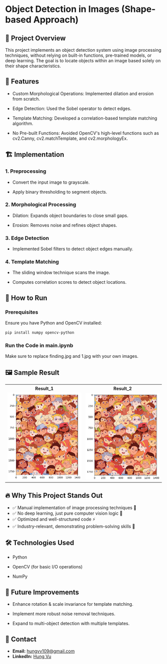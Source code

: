 # Object Detection in Images (Shape-based Approach)

## 📌 Project Overview
This project implements an object detection system using image processing techniques, without relying on built-in functions, pre-trained models, or deep learning. The goal is to locate objects within an image based solely on their shape characteristics.

## 🎯 Features
- Custom Morphological Operations: Implemented dilation and erosion from scratch.

- Edge Detection: Used the Sobel operator to detect edges.

- Template Matching: Developed a correlation-based template matching algorithm.

- No Pre-built Functions: Avoided OpenCV's high-level functions such as cv2.Canny, cv2.matchTemplate, and cv2.morphologyEx.

## 🏗️ Implementation
### 1. Preprocessing
- Convert the input image to grayscale.

- Apply binary thresholding to segment objects.

### 2. Morphological Processing
- Dilation: Expands object boundaries to close small gaps.

- Erosion: Removes noise and refines object shapes.

### 3. Edge Detection
- Implemented Sobel filters to detect object edges manually.

### 4. Template Matching
- The sliding window technique scans the image.

- Computes correlation scores to detect object locations.

## 🚀 How to Run
### Prerequisites
Ensure you have Python and OpenCV installed:
```bash
pip install numpy opencv-python
```

### Run the Code in main.ipynb
Make sure to replace finding.jpg and 1.jpg with your own images.

## 🖼️ Sample Result

<table>
  <tr>
    <th>Result_1</th>
    <th>Result_2</th>
  </tr>
  <tr>
    <td><img src="output_1.png" width="300"></td>
    <td><img src="output_2.png" width="300"></td>
  </tr>
</table>

## 🔥 Why This Project Stands Out

- ✅ Manual implementation of image processing techniques 📸
- ✅ No deep learning, just pure computer vision logic 🧠
- ✅ Optimized and well-structured code ⚡
- ✅ Industry-relevant, demonstrating problem-solving skills 💼

## 🛠️ Technologies Used
- Python

- OpenCV (for basic I/O operations) 

- NumPy     

## 📌 Future Improvements

- Enhance rotation & scale invariance for template matching.

- Implement more robust noise removal techniques.

- Expand to multi-object detection with multiple templates.

## 🤝 Contact

- **Email:** [hungvv109@gmail.com](mailto:hungvv109@gmail.com)
- **LinkedIn:** [Hung Vu](https://www.linkedin.com/in/hung-vu-70b472282/?originalSubdomain=vn)

